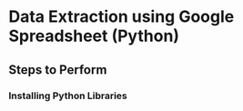 # Data Extraction using Google Spreadsheet (Python)

## Steps to Perform
### Installing Python Libraries
